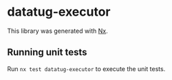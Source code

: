 # datatug-executor

This library was generated with [Nx](https://nx.dev).

## Running unit tests

Run `nx test datatug-executor` to execute the unit tests.
